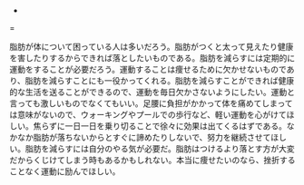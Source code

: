 -
=

脂肪が体について困っている人は多いだろう。脂肪がつくと太って見えたり健康を害したりするからできれば落としたいものである。脂肪を減らすには定期的に運動をすることが必要だろう。運動することは痩せるために欠かせないものであり、脂肪を減らすことにも一役かってくれる。脂肪を減らすことができれば健康的な生活を送ることができるので、運動を毎日欠かさないようにしたい。運動と言っても激しいものでなくてもいい。足腰に負担がかかって体を痛めてしまっては意味がないので、ウォーキングやプールでの歩行など、軽い運動を心がけてほしい。焦らずに一日一日を乗り切ることで徐々に効果は出てくるはずである。なかなか脂肪が落ちないからとすぐに諦めたりしないで、努力を継続させてほしい。脂肪を減らすには自分のやる気が必要だ。脂肪はつけるより落とす方が大変だからくじけてしまう時もあるかもしれない。本当に痩せたいのなら、挫折することなく運動に励んでほしい。
